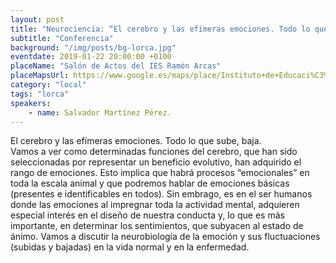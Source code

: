 ```yaml
---
layout: post
title: "Neurociencia: “El cerebro y las efímeras emociones. Todo lo que sube baja”"
subtitle: "Conferencia"
background: "/img/posts/bg-lorca.jpg"
eventdate: 2019-01-22 20:00:00 +0100
placeName: "Salón de Actos del IES Ramón Arcas"
placeMapsUrl: https://www.google.es/maps/place/Instituto+de+Educaci%C3%B3n+Secundaria+Ies+Ram%C3%B3n+Arcas+Meca/@37.6765921,-1.6966465,17z/data=!3m1!4b1!4m5!3m4!1s0xd64e63636fc5d27:0x5ff8f7e213c058e7!8m2!3d37.6765879!4d-1.6944578?hl=es
category: "local"
tags: "lorca"
speakers:
    - name: Salvador Martínez Pérez.
---
```



El cerebro y las efímeras emociones. Todo lo que sube, baja.  
Vamos a ver como determinadas funciones del cerebro, que han sido seleccionadas por representar un beneficio evolutivo, han adquirido el rango de emociones. Esto implica que habrá procesos “emocionales” en toda la escala animal y que podremos hablar de emociones básicas (presentes e identificables en todos). Sin embrago, es en el ser humanos donde las emociones al impregnar toda la actividad mental, adquieren especial interés en el diseño de nuestra conducta y, lo que es más importante, en determinar los sentimientos, que subyacen al estado de ánimo. Vamos a discutir la neurobiología de la emoción y sus fluctuaciones (subidas y bajadas) en la vida normal y en la enfermedad.
